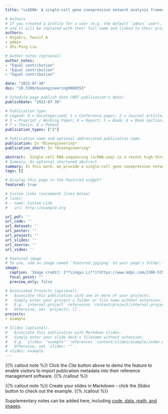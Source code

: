 ```yaml
---
title: "scGENA: A single-cell gene coexpression network analysis framework for clustering cell types and revealing biological mechanisms"

# Authors
# If you created a profile for a user (e.g. the default `admin` user), write the username (folder name) here 
# and it will be replaced with their full name and linked to their profile.
authors:
- Algabri, Yousif A
- admin
- Zhi-Ping Liu

# Author notes (optional)
author_notes:
- "Equal contribution"
- "Equal contribution"
- "Equal contribution"

date: "2022-07-30"
doi: "10.3390/bioengineering9080353"

# Schedule page publish date (NOT publication's date).
publishDate: "2022-07-30"

# Publication type.
# Legend: 0 = Uncategorized; 1 = Conference paper; 2 = Journal article;
# 3 = Preprint / Working Paper; 4 = Report; 5 = Book; 6 = Book section;
# 7 = Thesis; 8 = Patent
publication_types: ["2"]

# Publication name and optional abbreviated publication name.
publication: In *Bioengineering*
publication_short: In *Bioengineering*

abstract:  Single-cell RNA-sequencing (scRNA-seq) is a recent high-throughput technique that can measure gene expression, reveal cell heterogeneity, rare and complex cell populations, and discover cell types and their relationships. The analysis of scRNA-seq data is challenging because of transcripts sparsity, replication noise, and outlier cell populations. A gene coexpression network (GCN) analysis effectively deciphers phenotypic differences in specific states by describing gene–gene pairwise relationships. The underlying gene modules with different coexpression patterns partially bridge the gap between genotype and phenotype. This study presents a new framework called scGENA (single-cell gene coexpression network analysis) for GCN analysis based on scRNA-seq data. Although there are several methods for scRNA-seq data analysis, we aim to build an integrative pipeline for several purposes that cover primary data preprocessing, including data exploration, quality control, normalization, imputation, and dimensionality reduction of clustering as downstream of GCN analysis. To demonstrate this integrated workflow, an scRNA-seq dataset of the human diabetic pancreas with 1600 cells and 39,851 genes was implemented to perform all these processes in practice. As a result, scGENA is demonstrated to uncover interesting gene modules behind complex diseases, which reveal biological mechanisms. scGENA provides a state-of-the-art method for gene coexpression analysis for scRNA-seq data.
# Summary. An optional shortened abstract.
summary: In this work, we provide a single-cell gene coexpression network analysis framework for clustering cell types and revealing biological mechanisms (scGENA). 
tags: []

# Display this page in the Featured widget?
featured: true

# Custom links (uncomment lines below)
# links:
# - name: Custom Link
#   url: http://example.org

url_pdf: ''
url_code: ''
url_dataset: ''
url_poster: ''
url_project: ''
url_slides: ''
url_source: ''
url_video: ''

# Featured image
# To use, add an image named `featured.jpg/png` to your page's folder. 
image:
  caption: 'Image credit: [**Lingyu Li**](https://www.mdpi.com/2306-5354/9/8/353)'
  focal_point: ""
  preview_only: false

# Associated Projects (optional).
#   Associate this publication with one or more of your projects.
#   Simply enter your project's folder or file name without extension.
#   E.g. `internal-project` references `content/project/internal-project/index.md`.
#   Otherwise, set `projects: []`.
projects:
- example

# Slides (optional).
#   Associate this publication with Markdown slides.
#   Simply enter your slide deck's filename without extension.
#   E.g. `slides: "example"` references `content/slides/example/index.md`.
#   Otherwise, set `slides: ""`.
# slides: example
---
```


{{% callout note %}}
Click the *Cite* button above to demo the feature to enable visitors to import publication metadata into their reference management software.
{{% /callout %}}

{{% callout note %}}
Create your slides in Markdown - click the *Slides* button to check out the example.
{{% /callout %}}

Supplementary notes can be added here, including [code, data, math, and images](https://github.com/zpliulab/scGENA).
